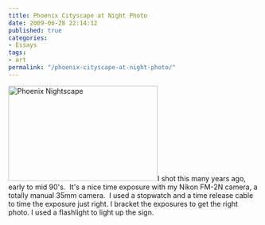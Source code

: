 ```yaml
---
title: Phoenix Cityscape at Night Photo
date: 2009-06-28 22:14:12
published: true
categories:
- Essays
tags:
- art
permalink: "/phoenix-cityscape-at-night-photo/"
---
```

<p><a href="http://www.flickr.com/photos/eaglechris/1244757447/"><img class="alignright size-medium wp-image-14881" src="{{ site.baseurl }}/posts/2009/06/Phx-Night-Scape-300x192.jpg" alt="Phoenix Nightscape" width="300" height="192" /></a>I shot this many years ago, early to mid 90's.  It's a nice time exposure with my Nikon FM-2N camera, a totally manual 35mm camera.  I used a stopwatch and a time release cable to time the exposure just right. I bracket the exposures to get the right photo. I used a flashlight to light up the sign.</p>
